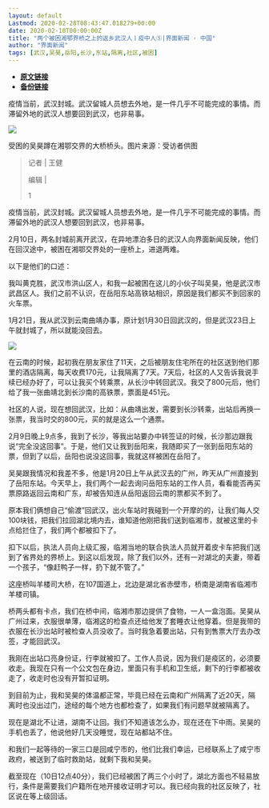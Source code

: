 ```yaml
---
layout: default
Lastmod: 2020-02-28T08:43:47.018279+00:00
date: 2020-02-10T00:00:00Z
title: "两个被困湘鄂界桥之上的返乡武汉人丨疫中人⑤|界面新闻 · 中国"
author: "界面新闻"
tags: [武汉,吴昊,岳阳,长沙,东站,隔离,社区,被困]
---
```


* [**原文链接**](https://www.jiemian.com/article/3965194.html)
* [**备份链接**](https://web.archive.org/save/https://www.jiemian.com/article/3965194.html)


疫情当前，武汉封城。武汉留城人员想去外地，是一件几乎不可能完成的事情。而滞留外地的武汉人想要回到武汉，也非易事。

![](/images/post/695a546c9deada9ce3a2bea1817e23da.jpg)

受困的吴昊蹲在湘鄂交界的大桥桥头。图片来源：受访者供图

> 记者 | 王健
> 
> 编辑 |
> 
> 1

疫情当前，武汉封城。武汉留城人员想去外地，是一件几乎不可能完成的事情。而滞留外地的武汉人想要回到武汉，也非易事。

2月10日，两名封城前离开武汉，在异地漂泊多日的武汉人向界面新闻反映，他们在回汉途中，被困在湘鄂交界处的一座桥上，进退两难。

以下是他们的口述：

我叫黄克胜，武汉市洪山区人，和我一起被困在这儿的小伙子叫吴昊，他是武汉市武昌区人。我们之前不认识，在岳阳东站高铁站相识，原因是我们都买不到回家的火车票。

1月21日，我从武汉到云南曲靖办事，原计划1月30日回武汉的，但是武汉23日上午就封城了，所以就能没回去。

![](/images/post/4caf8945543fb1a7e380eecd58ed02ba.jpg)

在云南的时候，起初我在朋友家住了11天，之后被朋友住宅所在的社区送到他们那里的酒店隔离，每天收费170元，让我隔离了7天。7天后，社区的人又告诉我说手续已经办好了，可以让我买个转乘票，从长沙中转回武汉。我交了800元后，他们给了我一张曲靖北到长沙南的高铁票，票面是451元。

社区的人说，现在想回武汉，比如：从曲靖出发，需要到长沙转乘，出站后再换一张票，我当时交的800元，买的就是这么一个通票。

2月9日晚上9点多，我到了长沙，等我出站要办中转签证的时候，长沙那边跟我说“完全没这回事”。于是，他们又让我到岳阳来，我随即买了一张到岳阳东站的票，但到了以后，岳阳也说没这回事，我就这样被困在岳阳了。

吴昊跟我情况和我差不多，他是1月20日上午从武汉去的广州，昨天从广州直接到了岳阳东站。今天早上，我们两个一起去询问岳阳东站的工作人员，看看能否再买票原路返回云南和广东，却被告知连从岳阳返回云南的票都买不到了。

原本我们俩想自己“偷渡”回武汉，出火车站时我碰到一个开摩的的，让我们每人交100块钱，把我们拉回湖北境内去，谁知道他刚把我们送到临湘市，就被这里的卡点给拦住了，我们两个都被扣下了。

扣下以后，执法人员向上级汇报，临湘当地的联合执法人员就开着皮卡车把我们送到了省界处的界桥上。到这以后发现，除了我们以外，还有一对湖北的夫妻，带着一个孩子，“像赶鸭子一样，扔下就不管了。”

这座桥叫羊楼司大桥，在107国道上，北边是湖北省赤壁市，桥南是湖南省临湘市羊楼司镇。

桥两头都有卡点，我们在桥中间，临湘市那边提供了食物，一人一盒泡面。吴昊从广州过来，衣服很单薄，临湘这的检查点还给他发了套睡衣让他穿着。但是我带的衣服在长沙出站时被检查人员没收了。当时我急着要出站，只有到售票大厅去办改签，才能回武汉。

我刚在出站口亮身份证，行李就被扣了。工作人员说，因为我们是疫区的，必须要收走。我现在只有一个公文包在身边，里面只有手机和卫生纸，剩下的行李都被收走了，收走时也没有开暂扣证明。

到目前为止，我和吴昊的体温都正常，毕竟已经在云南和广州隔离了近20天，隔离时也没出过门，途经的每个地方也都检查了，如果我们有问题早就被隔离了。

现在是湖北不让进，湖南不让回。我们不知道该怎么办，现在还在下中雨。吴昊的手机也丢了，他说他好几天没睡觉，现在站都站不住。

和我们一起等待的一家三口是回咸宁市的，他们比我们幸运，已经联系上了咸宁市政府，被送到了临时救助站，就剩下我和吴昊。

截至现在（10日12点40分），我们已经被困了两三个小时了，湖北方面也不轻易放行，条件是需要我们户籍所在地开接收证明才可以。我已经向我的社区反映了，社区说在等上级回话。


